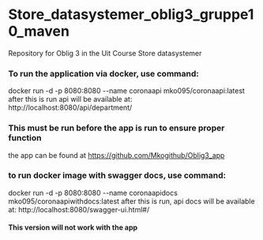 # Store_datasystemer_oblig3_gruppe10_maven
Repository for Oblig 3 in the Uit Course Store datasystemer

### To run the application via docker, use command:
docker run -d -p 8080:8080 --name coronaapi mko095/coronaapi:latest
after this is run api will be available at: http://localhost:8080/api/department/

### This must be run before the app is run to ensure proper function
the app can be found at https://github.com/Mkogithub/Oblig3_app



### to run docker image with swagger docs, use command: 
docker run -d -p 8080:8080 --name coronaapidocs mko095/coronaapiwithdocs:latest
after this is run, api docs will be available at:
http://localhost:8080/swagger-ui.html#/
#### This version will not work with the app
